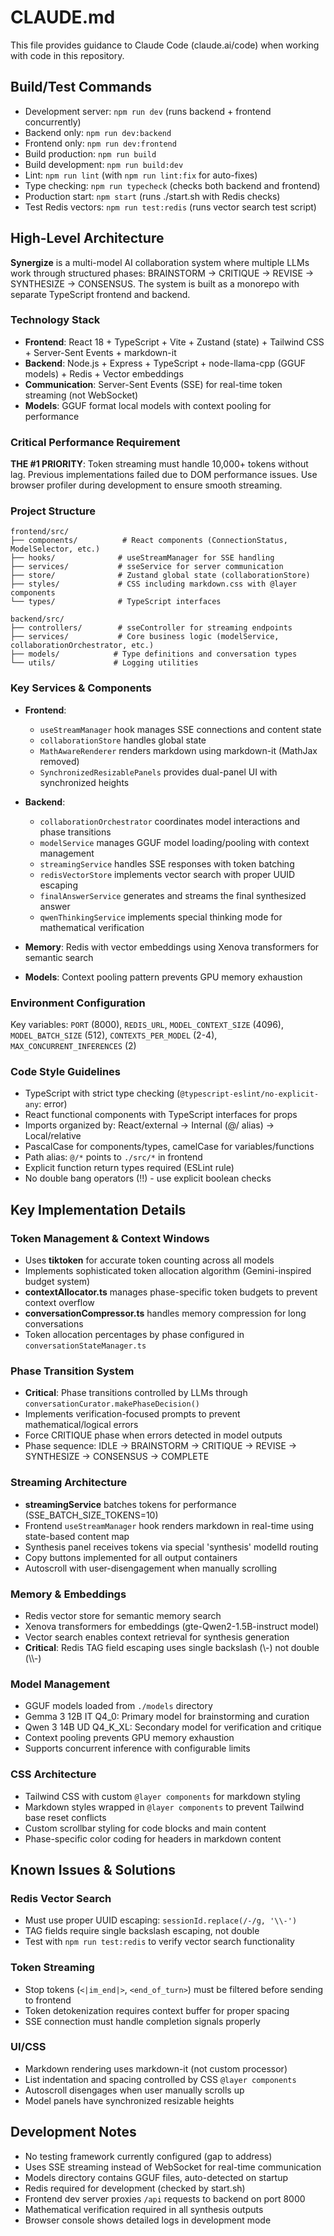 # CLAUDE.md

This file provides guidance to Claude Code (claude.ai/code) when working with code in this repository.

## Build/Test Commands
- Development server: `npm run dev` (runs backend + frontend concurrently)
- Backend only: `npm run dev:backend` 
- Frontend only: `npm run dev:frontend`
- Build production: `npm run build`
- Build development: `npm run build:dev`
- Lint: `npm run lint` (with `npm run lint:fix` for auto-fixes)
- Type checking: `npm run typecheck` (checks both backend and frontend)
- Production start: `npm start` (runs ./start.sh with Redis checks)
- Test Redis vectors: `npm run test:redis` (runs vector search test script)

## High-Level Architecture

**Synergize** is a multi-model AI collaboration system where multiple LLMs work through structured phases: BRAINSTORM → CRITIQUE → REVISE → SYNTHESIZE → CONSENSUS. The system is built as a monorepo with separate TypeScript frontend and backend.

### Technology Stack
- **Frontend**: React 18 + TypeScript + Vite + Zustand (state) + Tailwind CSS + Server-Sent Events + markdown-it
- **Backend**: Node.js + Express + TypeScript + node-llama-cpp (GGUF models) + Redis + Vector embeddings
- **Communication**: Server-Sent Events (SSE) for real-time token streaming (not WebSocket)
- **Models**: GGUF format local models with context pooling for performance

### Critical Performance Requirement
**THE #1 PRIORITY**: Token streaming must handle 10,000+ tokens without lag. Previous implementations failed due to DOM performance issues. Use browser profiler during development to ensure smooth streaming.

### Project Structure
```
frontend/src/
├── components/          # React components (ConnectionStatus, ModelSelector, etc.)
├── hooks/              # useStreamManager for SSE handling
├── services/           # sseService for server communication  
├── store/              # Zustand global state (collaborationStore)
├── styles/             # CSS including markdown.css with @layer components
└── types/              # TypeScript interfaces

backend/src/
├── controllers/        # sseController for streaming endpoints
├── services/           # Core business logic (modelService, collaborationOrchestrator, etc.)
├── models/            # Type definitions and conversation types
└── utils/             # Logging utilities
```

### Key Services & Components
- **Frontend**: 
  - `useStreamManager` hook manages SSE connections and content state
  - `collaborationStore` handles global state
  - `MathAwareRenderer` renders markdown using markdown-it (MathJax removed)
  - `SynchronizedResizablePanels` provides dual-panel UI with synchronized heights
  
- **Backend**: 
  - `collaborationOrchestrator` coordinates model interactions and phase transitions
  - `modelService` manages GGUF model loading/pooling with context management
  - `streamingService` handles SSE responses with token batching
  - `redisVectorStore` implements vector search with proper UUID escaping
  - `finalAnswerService` generates and streams the final synthesized answer
  - `qwenThinkingService` implements special thinking mode for mathematical verification

- **Memory**: Redis with vector embeddings using Xenova transformers for semantic search
- **Models**: Context pooling pattern prevents GPU memory exhaustion

### Environment Configuration
Key variables: `PORT` (8000), `REDIS_URL`, `MODEL_CONTEXT_SIZE` (4096), `MODEL_BATCH_SIZE` (512), `CONTEXTS_PER_MODEL` (2-4), `MAX_CONCURRENT_INFERENCES` (2)

### Code Style Guidelines  
- TypeScript with strict type checking (`@typescript-eslint/no-explicit-any`: error)
- React functional components with TypeScript interfaces for props
- Imports organized by: React/external → Internal (@/ alias) → Local/relative
- PascalCase for components/types, camelCase for variables/functions
- Path alias: `@/*` points to `./src/*` in frontend
- Explicit function return types required (ESLint rule)
- No double bang operators (!!) - use explicit boolean checks

## Key Implementation Details

### Token Management & Context Windows
- Uses **tiktoken** for accurate token counting across all models
- Implements sophisticated token allocation algorithm (Gemini-inspired budget system)
- **contextAllocator.ts** manages phase-specific token budgets to prevent context overflow
- **conversationCompressor.ts** handles memory compression for long conversations
- Token allocation percentages by phase configured in `conversationStateManager.ts`

### Phase Transition System
- **Critical**: Phase transitions controlled by LLMs through `conversationCurator.makePhaseDecision()`
- Implements verification-focused prompts to prevent mathematical/logical errors
- Force CRITIQUE phase when errors detected in model outputs
- Phase sequence: IDLE → BRAINSTORM → CRITIQUE → REVISE → SYNTHESIZE → CONSENSUS → COMPLETE

### Streaming Architecture
- **streamingService** batches tokens for performance (SSE_BATCH_SIZE_TOKENS=10)
- Frontend `useStreamManager` hook renders markdown in real-time using state-based content map
- Synthesis panel receives tokens via special 'synthesis' modelId routing
- Copy buttons implemented for all output containers
- Autoscroll with user-disengagement when manually scrolling

### Memory & Embeddings
- Redis vector store for semantic memory search
- Xenova transformers for embeddings (gte-Qwen2-1.5B-instruct model)
- Vector search enables context retrieval for synthesis generation
- **Critical**: Redis TAG field escaping uses single backslash (\\-) not double (\\\\-)

### Model Management
- GGUF models loaded from `./models` directory
- Gemma 3 12B IT Q4_0: Primary model for brainstorming and curation
- Qwen 3 14B UD Q4_K_XL: Secondary model for verification and critique  
- Context pooling prevents GPU memory exhaustion
- Supports concurrent inference with configurable limits

### CSS Architecture
- Tailwind CSS with custom `@layer components` for markdown styling
- Markdown styles wrapped in `@layer components` to prevent Tailwind base reset conflicts
- Custom scrollbar styling for code blocks and main content
- Phase-specific color coding for headers in markdown content

## Known Issues & Solutions

### Redis Vector Search
- Must use proper UUID escaping: `sessionId.replace(/-/g, '\\-')`
- TAG fields require single backslash escaping, not double
- Test with `npm run test:redis` to verify vector search functionality

### Token Streaming
- Stop tokens (`<|im_end|>`, `<end_of_turn>`) must be filtered before sending to frontend
- Token detokenization requires context buffer for proper spacing
- SSE connection must handle completion signals properly

### UI/CSS
- Markdown rendering uses markdown-it (not custom processor)
- List indentation and spacing controlled by CSS `@layer components`
- Autoscroll disengages when user manually scrolls up
- Model panels have synchronized resizable heights

## Development Notes
- No testing framework currently configured (gap to address)
- Uses SSE streaming instead of WebSocket for real-time communication
- Models directory contains GGUF files, auto-detected on startup
- Redis required for development (checked by start.sh)
- Frontend dev server proxies `/api` requests to backend on port 8000
- Mathematical verification required in all synthesis outputs
- Browser console shows detailed logs in development mode